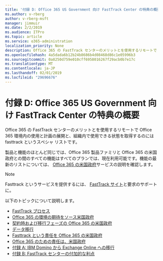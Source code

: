 ```yaml
---
title: '付録 D: Office 365 US Government 向け FastTrack Center の特典の概要'
ms.author: v-rberg
author: v-rberg-msft
manager: jimmuir
ms.date: 2/2/2019
ms.audience: ITPro
ms.topic: article
ms.service: o365-administration
localization_priority: None
description: Office 365 の FastTrack センターのメリットとを使用するリモートで Office 365 環境内の使用と計画の展開と、組織内で使用できる状態を取得するのには fasttrack というスペシャ リストです。
ms.openlocfilehash: 4a5dada6b12b24b8686b4d08468d86c1e05996b3
ms.sourcegitcommit: 0a8250d759e010cff6958016267f29acb0b7e17c
ms.translationtype: MT
ms.contentlocale: ja-JP
ms.lasthandoff: 02/01/2019
ms.locfileid: "29696676"
---
```

# <a name="appendix-d---fasttrack-center-benefit-overview-for-office-365-us-government"></a>付録 D: Office 365 US Government 向け FastTrack Center の特典の概要

Office 365 の FastTrack センターのメリットとを使用するリモートで Office 365 環境内の使用と計画の展開と、組織内で使用できる状態を取得するのには fasttrack というスペシャ リストです。 
  
製品と機能のほとんど同じでは、Office 365 製品ファミリと Office 365 の米国政府との間のすべての機能はすべてのプランでは、現在利用可能です。機能の最新のリストについては、 [Office 365 の米国政府](https://aka.ms/aboutgovcloud)サービスの説明を確認します。

> [!NOTE]
> Fasttrack というサービスを提供するには、 [FastTrack サイト](https://go.microsoft.com/fwlink/?linkid=780698)と要求のサポートに。  

以下のトピックについて説明します。
- [FastTrack プロセス](O365-fasttrack-process.md) 
- [Office 365 の環境の期待をソース米国政府](US-Gov-appendix-source-environment-expectations.md)   
- [契約時および移行フェーズの Office 365 の米国政府](US-Gov-appendix-onboarding-and-migration.md)
- [データ移行](O365-data-migration.md)    
- [Fasttrack という責任を Office 365 の米国政府](US-Gov-appendix-fasttrack-responsibilities.md)   
- [Office 365 のための責任は、米国政府](US-Gov-appendix-your-responsibilities.md) 
- [付録 A: IBM Domino から Exchange Online への移行](O365-from-ibm-domino-to-exchange-online.md)   
- [付録 B: FastTrack センターの付加的な利点](O365-fasttrack-additional-benefits.md)


